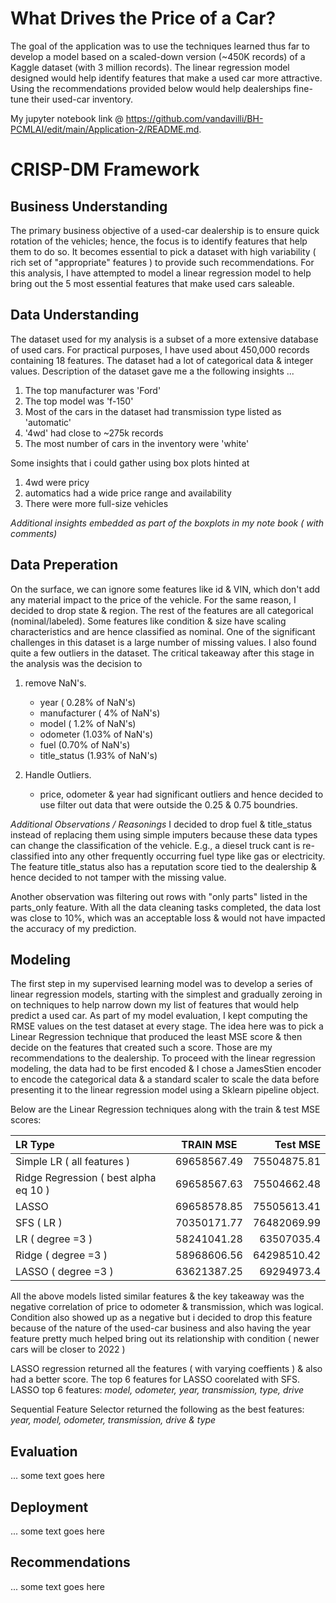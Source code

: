 # What Drives the Price of a Car?
The goal of the application was to use the techniques learned thus far to develop a model based on a scaled-down version (~450K records) of a Kaggle dataset (with 3 million records). The linear regression model designed would help identify features that make a used car more attractive. Using the recommendations provided below would help dealerships fine-tune their used-car inventory.

My jupyter notebook link @ https://github.com/vandavilli/BH-PCMLAI/edit/main/Application-2/README.md.

# CRISP-DM Framework

## Business Understanding
The primary business objective of a  used-car dealership is to ensure quick rotation of the vehicles; hence, the focus is to identify features that help them to do so. It becomes essential to pick a dataset with high variability ( rich set of "appropriate" features ) to provide such recommendations. For this analysis, I have attempted to model a linear regression model to help bring out the 5 most essential features that make used cars saleable. 

## Data Understanding
The dataset used for my analysis is a subset of a more extensive database of used cars. For practical purposes, I have used about 450,000 records containing 18 features. The dataset had a lot of categorical data & integer values. Description of the dataset gave me a the following insights ...
1. The top manufacturer was 'Ford'
2. The top model was 'f-150'
3. Most of the cars in the dataset had transmission type listed as 'automatic'
4. '4wd' had close to ~275k records
5. The most number of cars in the inventory were 'white'

Some insights that i could gather using box plots hinted at
1. 4wd were pricy
2. automatics had a wide price range and availability
3. There were more full-size vehicles

_Additional insights embedded as part of the boxplots in my note book ( with comments)_

## Data Preperation
On the surface, we can ignore some features like id & VIN, which don't add any material impact to the price of the vehicle. For the same reason, I decided to drop state & region. The rest of the features are all categorical (nominal/labeled). Some features like condition & size have scaling characteristics and are hence classified as nominal. One of the significant challenges in this dataset is a large number of missing values. I also found quite a few outliers in the dataset. The critical takeaway after this stage in the analysis was the decision to 
1. remove NaN's. 
   - year ( 0.28% of NaN's)
   - manufacturer ( 4% of NaN's)
   - model ( 1.2% of NaN's)
   - odometer (1.03% of NaN's)
   - fuel (0.70% of NaN's)
   - title_status (1.93% of NaN's)

2. Handle Outliers.
   - price, odometer & year had significant outliers and hence decided to use filter out data that were outside the 0.25 & 0.75 boundries. 

_Additional Observations / Reasonings_
I decided to drop fuel & title_status instead of replacing them using simple imputers because these data types can change the classification of the vehicle. E.g., a diesel truck cant is re-classified into any other frequently occurring fuel type like gas or electricity. The feature title_status also has a reputation score tied to the dealership & hence decided to not tamper with the missing value. 

Another observation was filtering out rows with "only parts" listed in the parts_only feature. With all the data cleaning tasks completed, the data lost was close to 10%, which was an acceptable loss & would not have impacted the accuracy of my prediction.

## Modeling
The first step in my supervised learning model was to develop a series of linear regression models, starting with the simplest and gradually zeroing in on techniques to help narrow down my list of features that would help predict a used car. As part of my model evaluation, I kept computing the RMSE values on the test dataset at every stage. The idea here was to pick a Linear Regression technique that produced the least MSE score & then decide on the features that created such a score. Those are my recommendations to the dealership. To proceed with the linear regression modeling, the data had to be first encoded & I chose a JamesStien encoder to encode the categorical data & a standard scaler to scale the data before presenting it to the linear regression model using a Sklearn pipeline object. 

Below are the Linear Regression techniques along with the train & test MSE scores:

| LR Type     | TRAIN MSE | Test MSE     |
| :---        |    :----:   |          ---: |
| Simple LR ( all features )      | 69658567.49       | 75504875.81   |
| Ridge Regression ( best alpha eq 10 )   | 69658567.63        | 75504662.48      |
| LASSO    | 69658578.85        | 75505613.41      |
| SFS ( LR )   | 70350171.77        | 76482069.99      |
| LR ( degree =3 )   | 58241041.28        | 63507035.4      |
| Ridge ( degree =3 )    | 58968606.56        | 64298510.42      |
| LASSO ( degree =3 )    | 63621387.25        | 69294973.4     |

All the above models listed similar features & the key takeaway was the negative correlation of price to odometer & transmission, which was logical. Condition also showed up as a negative but i decided to drop this feature because of the nature of the used-car business and also having the year feature pretty much helped bring out its relationship with condition ( newer cars will be closer to 2022 ) 

LASSO regression returned all the features ( with varying coeffients ) & also had a better score. The top 6 features for LASSO coorelated with SFS.
LASSO top 6 features:
_model, odometer, year, transmission, type, drive_

Sequential Feature Selector returned the following as the best features:
_year, model, odometer, transmission, drive & type_

## Evaluation
... some text goes here

## Deployment
... some text goes here

## Recommendations
... some text goes here
